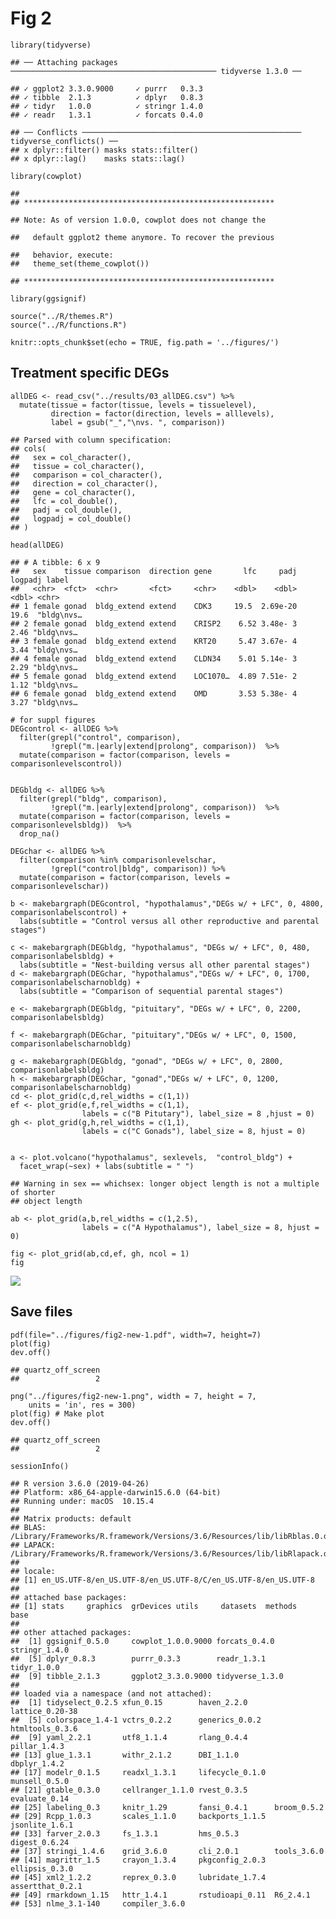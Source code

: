 Fig 2
=====

    library(tidyverse)

    ## ── Attaching packages ────────────────────────────────────────────── tidyverse 1.3.0 ──

    ## ✓ ggplot2 3.3.0.9000     ✓ purrr   0.3.3     
    ## ✓ tibble  2.1.3          ✓ dplyr   0.8.3     
    ## ✓ tidyr   1.0.0          ✓ stringr 1.4.0     
    ## ✓ readr   1.3.1          ✓ forcats 0.4.0

    ## ── Conflicts ───────────────────────────────────────────────── tidyverse_conflicts() ──
    ## x dplyr::filter() masks stats::filter()
    ## x dplyr::lag()    masks stats::lag()

    library(cowplot)

    ## 
    ## ********************************************************

    ## Note: As of version 1.0.0, cowplot does not change the

    ##   default ggplot2 theme anymore. To recover the previous

    ##   behavior, execute:
    ##   theme_set(theme_cowplot())

    ## ********************************************************

    library(ggsignif)

    source("../R/themes.R")
    source("../R/functions.R")

    knitr::opts_chunk$set(echo = TRUE, fig.path = '../figures/')

Treatment specific DEGs
-----------------------

    allDEG <- read_csv("../results/03_allDEG.csv") %>%
      mutate(tissue = factor(tissue, levels = tissuelevel),
             direction = factor(direction, levels = alllevels),
             label = gsub("_","\nvs. ", comparison)) 

    ## Parsed with column specification:
    ## cols(
    ##   sex = col_character(),
    ##   tissue = col_character(),
    ##   comparison = col_character(),
    ##   direction = col_character(),
    ##   gene = col_character(),
    ##   lfc = col_double(),
    ##   padj = col_double(),
    ##   logpadj = col_double()
    ## )

    head(allDEG)

    ## # A tibble: 6 x 9
    ##   sex    tissue comparison  direction gene       lfc     padj logpadj label     
    ##   <chr>  <fct>  <chr>       <fct>     <chr>    <dbl>    <dbl>   <dbl> <chr>     
    ## 1 female gonad  bldg_extend extend    CDK3     19.5  2.69e-20   19.6  "bldg\nvs…
    ## 2 female gonad  bldg_extend extend    CRISP2    6.52 3.48e- 3    2.46 "bldg\nvs…
    ## 3 female gonad  bldg_extend extend    KRT20     5.47 3.67e- 4    3.44 "bldg\nvs…
    ## 4 female gonad  bldg_extend extend    CLDN34    5.01 5.14e- 3    2.29 "bldg\nvs…
    ## 5 female gonad  bldg_extend extend    LOC1070…  4.89 7.51e- 2    1.12 "bldg\nvs…
    ## 6 female gonad  bldg_extend extend    OMD       3.53 5.38e- 4    3.27 "bldg\nvs…

    # for suppl figures
    DEGcontrol <- allDEG %>% 
      filter(grepl("control", comparison),
             !grepl("m.|early|extend|prolong", comparison))  %>%
      mutate(comparison = factor(comparison, levels = comparisonlevelscontrol))


    DEGbldg <- allDEG %>% 
      filter(grepl("bldg", comparison),
             !grepl("m.|early|extend|prolong", comparison))  %>%
      mutate(comparison = factor(comparison, levels = comparisonlevelsbldg))  %>%
      drop_na()

    DEGchar <- allDEG %>% 
      filter(comparison %in% comparisonlevelschar,
             !grepl("control|bldg", comparison)) %>%
      mutate(comparison = factor(comparison, levels = comparisonlevelschar))

    b <- makebargraph(DEGcontrol, "hypothalamus","DEGs w/ + LFC", 0, 4800, comparisonlabelscontrol) +
      labs(subtitle = "Control versus all other reproductive and parental stages")

    c <- makebargraph(DEGbldg, "hypothalamus", "DEGs w/ + LFC", 0, 480, comparisonlabelsbldg) +
      labs(subtitle = "Nest-building versus all other parental stages")
    d <- makebargraph(DEGchar, "hypothalamus","DEGs w/ + LFC", 0, 1700, comparisonlabelscharnobldg) +
      labs(subtitle = "Comparison of sequential parental stages")

    e <- makebargraph(DEGbldg, "pituitary", "DEGs w/ + LFC", 0, 2200, comparisonlabelsbldg)  

    f <- makebargraph(DEGchar, "pituitary","DEGs w/ + LFC", 0, 1500, comparisonlabelscharnobldg) 

    g <- makebargraph(DEGbldg, "gonad", "DEGs w/ + LFC", 0, 2800, comparisonlabelsbldg) 
    h <- makebargraph(DEGchar, "gonad","DEGs w/ + LFC", 0, 1200, comparisonlabelscharnobldg) 
    cd <- plot_grid(c,d,rel_widths = c(1,1))
    ef <- plot_grid(e,f,rel_widths = c(1,1),
                    labels = c("B Pitutary"), label_size = 8 ,hjust = 0)
    gh <- plot_grid(g,h,rel_widths = c(1,1), 
                    labels = c("C Gonads"), label_size = 8, hjust = 0)


    a <- plot.volcano("hypothalamus", sexlevels,  "control_bldg") + 
      facet_wrap(~sex) + labs(subtitle = " ")

    ## Warning in sex == whichsex: longer object length is not a multiple of shorter
    ## object length

    ab <- plot_grid(a,b,rel_widths = c(1,2.5), 
                    labels = c("A Hypothalamus"), label_size = 8, hjust = 0)

    fig <- plot_grid(ab,cd,ef, gh, ncol = 1)
    fig

![](../figures/fig2-new-1.png)

Save files
----------

    pdf(file="../figures/fig2-new-1.pdf", width=7, height=7)
    plot(fig)
    dev.off()

    ## quartz_off_screen 
    ##                 2

    png("../figures/fig2-new-1.png", width = 7, height = 7, 
        units = 'in', res = 300)
    plot(fig) # Make plot
    dev.off()

    ## quartz_off_screen 
    ##                 2

    sessionInfo()

    ## R version 3.6.0 (2019-04-26)
    ## Platform: x86_64-apple-darwin15.6.0 (64-bit)
    ## Running under: macOS  10.15.4
    ## 
    ## Matrix products: default
    ## BLAS:   /Library/Frameworks/R.framework/Versions/3.6/Resources/lib/libRblas.0.dylib
    ## LAPACK: /Library/Frameworks/R.framework/Versions/3.6/Resources/lib/libRlapack.dylib
    ## 
    ## locale:
    ## [1] en_US.UTF-8/en_US.UTF-8/en_US.UTF-8/C/en_US.UTF-8/en_US.UTF-8
    ## 
    ## attached base packages:
    ## [1] stats     graphics  grDevices utils     datasets  methods   base     
    ## 
    ## other attached packages:
    ##  [1] ggsignif_0.5.0     cowplot_1.0.0.9000 forcats_0.4.0      stringr_1.4.0     
    ##  [5] dplyr_0.8.3        purrr_0.3.3        readr_1.3.1        tidyr_1.0.0       
    ##  [9] tibble_2.1.3       ggplot2_3.3.0.9000 tidyverse_1.3.0   
    ## 
    ## loaded via a namespace (and not attached):
    ##  [1] tidyselect_0.2.5 xfun_0.15        haven_2.2.0      lattice_0.20-38 
    ##  [5] colorspace_1.4-1 vctrs_0.2.2      generics_0.0.2   htmltools_0.3.6 
    ##  [9] yaml_2.2.1       utf8_1.1.4       rlang_0.4.4      pillar_1.4.3    
    ## [13] glue_1.3.1       withr_2.1.2      DBI_1.1.0        dbplyr_1.4.2    
    ## [17] modelr_0.1.5     readxl_1.3.1     lifecycle_0.1.0  munsell_0.5.0   
    ## [21] gtable_0.3.0     cellranger_1.1.0 rvest_0.3.5      evaluate_0.14   
    ## [25] labeling_0.3     knitr_1.29       fansi_0.4.1      broom_0.5.2     
    ## [29] Rcpp_1.0.3       scales_1.1.0     backports_1.1.5  jsonlite_1.6.1  
    ## [33] farver_2.0.3     fs_1.3.1         hms_0.5.3        digest_0.6.24   
    ## [37] stringi_1.4.6    grid_3.6.0       cli_2.0.1        tools_3.6.0     
    ## [41] magrittr_1.5     crayon_1.3.4     pkgconfig_2.0.3  ellipsis_0.3.0  
    ## [45] xml2_1.2.2       reprex_0.3.0     lubridate_1.7.4  assertthat_0.2.1
    ## [49] rmarkdown_1.15   httr_1.4.1       rstudioapi_0.11  R6_2.4.1        
    ## [53] nlme_3.1-140     compiler_3.6.0
